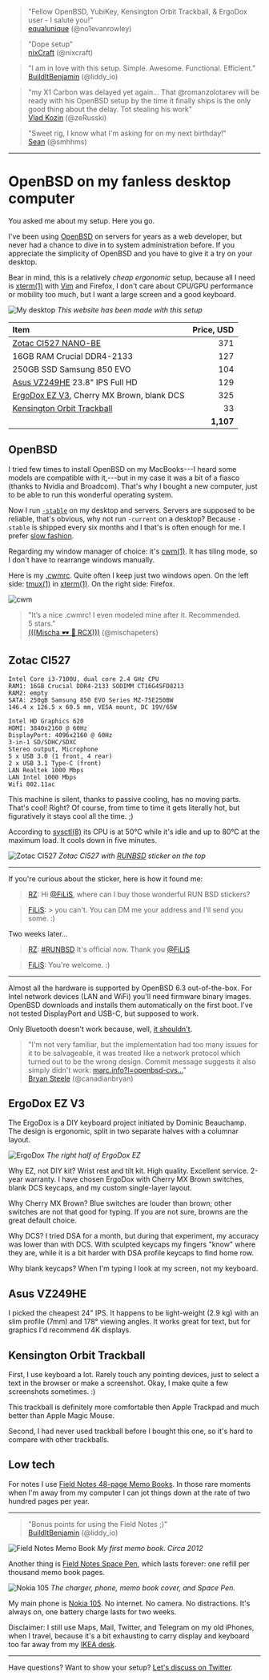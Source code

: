 > "Fellow OpenBSD, YubiKey, Kensington Orbit Trackball, & ErgoDox user - I salute you!"<br>
[equalunique](https://mobile.twitter.com/no1evanrowley/status/992498136118677505 "4 May 2018")
(@no1evanrowley)

> "Dope setup"<br>
[nixCraft](https://mobile.twitter.com/nixcraft/status/991738751666794497 "2 May 2018")
(@nixcraft)

> "I am in love with this setup. Simple. Awesome. Functional. Efficient."<br>
[BuildItBenjamin](https://mobile.twitter.com/liddy_io/status/989840013650288640 "27 Apr 2018")
(@liddy_io)

> "my X1 Carbon was delayed yet again... That @romanzolotarev will be ready
with his OpenBSD setup by the time it finally ships is the only good thing
about the delay. Tot stealing his work"<br>
[Vlad Kozin](https://mobile.twitter.com/zeRusski/status/930362868440162304 "14 Nov 2017")
(@zeRusski)

> "Sweet rig, I know what I'm asking for on my next birthday!"<br>
[Sean](https://mobile.twitter.com/smhhms/status/909899624948920320 "18 Sep 2017")
(@smhhms)

---

# OpenBSD on my fanless desktop computer

You asked me about my setup. Here you go.

I've been using [OpenBSD](/openbsd/why.html) on servers for years as a web
developer, but never had a chance to dive in to system administration
before. If you appreciate the simplicity of OpenBSD and you have to give
it a try on your desktop.

Bear in mind, this is a relatively _cheap ergonomic_ setup, because all I
need is [xterm(1)](http://man.openbsd.org/xterm.1) with [Vim](/vim.html)
and Firefox, I don't care about CPU/GPU performance or mobility too much,
but I want a large screen and a good keyboard.

![My desktop](/setup.jpeg "2017")
_This website has been made with this setup_

Item                                           | Price, USD
:--                                            | --:
[Zotac CI527 NANO-BE][z]                       | 371
16GB RAM Crucial DDR4-2133                     | 127
250GB SSD Samsung 850 EVO                      | 104
[Asus VZ249HE][a] 23.8" IPS Full HD            | 129
[ErgoDox EZ V3][e], Cherry MX Brown, blank DCS | 325
[Kensington Orbit Trackball][k]                | 33
                                               | **1,107**
[a]: https://www.asus.com/Monitors/VZ249HE/
[k]: https://www.kensington.com/us/us/4493/k72337us/orbit-trackball-with-scroll-ring
[e]: https://ergodox-ez.com/products/ergodox-ez-original-standalone?variant=40172496643
[z]: https://www.zotac.com/us/product/mini_pcs/ci527-nano

## OpenBSD

I tried few times to install OpenBSD on my MacBooks---I heard some models
are compatible with it,---but in my case it was a bit of a fiasco
(thanks to Nvidia and Broadcom). That's why I bought a new computer, just
to be able to run this wonderful operating system.

Now I run [`-stable`](https://www.openbsd.org/stable.html) on my desktop
and servers. Servers are supposed to be reliable, that's obvious, why not
run `-current` on a desktop? Because `-stable` is shipped every six months
and I that's is often enough for me. I prefer [slow
fashion](https://www.youtube.com/watch?v=Wiw3YcwGwrU).

Regarding my window manager of choice: it's
[cwm(1)](http://man.openbsd.org/cwm.1). It has tiling mode, so I don't
have to rearrange windows manually.

Here is my [.cwmrc](/openbsd/cwmrc). Quite often I keep just two windows
open. On the left side: [tmux(1)](http://man.openbsd.org/tmux.1) in
[xterm(1)](http://man.openbsd.org/xterm.1). On the right side: Firefox.

![cwm](/cwm.jpeg)

> "It’s a nice .cwmrc! I even modeled mine after it. Recommended. 5&nbsp;stars."<br>
[(((Mischa &#x1F576; &#x1F421; RCX)))](https://mobile.twitter.com/mischapeters/status/987004963682430976 "19 Apr 2018")
(@mischapeters)

## Zotac CI527

    Intel Core i3-7100U, dual core 2.4 GHz CPU
    RAM1: 16GB Crucial DDR4-2133 SODIMM CT16G4SFD8213
    RAM2: empty
    SATA: 250gB Samsung 850 EVO Series MZ-75E250BW
    146.4 x 126.5 x 60.5 mm, VESA mount, DC 19V/65W

    Intel HD Graphics 620
    HDMI: 3840x2160 @ 60Hz
    DisplayPort: 4096x2160 @ 60Hz
    3-in-1 SD/SDHC/SDXC
    Stereo output, Microphone
    5 x USB 3.0 (1 front, 4 rear)
    2 x USB 3.1 Type-C (front)
    LAN Realtek 1000 Mbps
    LAN Intel 1000 Mbps
    Wifi 802.11ac

This machine is silent, thanks to passive cooling, has no moving parts.
That's cool! Right? Of course, from time to time it gets literally hot,
but figuratively it stays cool all the time. ;)

According to [sysctl(8)](https://man.openbsd.org/sysctl.8) its CPU is at
50&deg;C while it's idle and up to 80&deg;C at the maximum load. It cools
down in five minutes.

![Zotac CI527](/zotac-ci527.jpeg)
_Zotac CI527 with [RUNBSD](http://runbsd.info/) sticker on the top_

---

If you're curious about the sticker, here is how it found me:

> [RZ](https://mobile.twitter.com/romanzolotarev/status/925424605367623680
"31 Oct 2017"): Hi <a
href="https://mobile.twitter.com/FiLiS">@FiLiS</a>, where can I buy
those wonderful RUN BSD stickers?

> [FiLiS](https://mobile.twitter.com/FiLiS/status/925425396941770755 "31
Oct 2017"): > you can't. You can DM me your address and I'll send you
some. :)

Two weeks later...

> [RZ](https://mobile.twitter.com/romanzolotarev/status/931467864896409600
"17 Nov 2017"): <a
href="https://mobile.twitter.com/hashtag/RUNBSD">#RUNBSD</a> It's
official now. Thank you <a
href="https://mobile.twitter.com/FiLiS">@FiLiS</a>

> [FiLiS](https://mobile.twitter.com/FiLiS/status/931619067185811459 "17
Nov 2017"): You're welcome. :)

---

Almost all the hardware is supported by OpenBSD 6.3 out-of-the-box. For
Intel network devices (LAN and WiFi) you'll need firmware binary images.
OpenBSD downloads and installs them automatically on the first boot.
I've not tested DisplayPort and USB-C, but supposed to work.

Only Bluetooth doesn't work because, well, [it
shouldn't](https://marc.info/?l=openbsd-cvs&m=140511572108715&w=2).

> "I'm not very familiar, but the implementation had too many issues for
it to be salvageable, it was treated like a network protocol which
turned out to be the wrong design. Commit message suggests it also
simply didn't work: <a
href="https://marc.info/?l=openbsd-cvs&m=140511572108715&w=2">marc.info?l=openbsd-cvs...</a>"<br>
[Bryan Steele](https://mobile.twitter.com/canadianbryan/status/984782198887911425 "13 Apr 2018")
(@canadianbryan)

## ErgoDox EZ V3

The ErgoDox is a DIY keyboard project initiated by Dominic Beauchamp. The
design is ergonomic, split in two separate halves with a columnar layout.

![ErgoDox](/ergodox-ez.jpeg)
_The right half of ErgoDox EZ_

Why EZ, not DIY kit? Wrist rest and tilt kit. High quality. Excellent
service. 2-year warranty. I have chosen ErgoDox with Cherry MX Brown
switches, blank DCS keycaps, and my custom single-layer layout.

Why Cherry MX Brown? Blue switches are louder than brown; other
switches are not that good for typing. If you are not sure, browns are the
great default choice.

Why DCS? I tried DSA for a month, but during that experiment, my
accuracy was lower than with DCS. With sculpted keycaps my fingers "know"
where they are, while it is a bit harder with DSA profile keycaps to find
home row.

Why blank keycaps? When I'm typing I look at my screen, not my keyboard.

## Asus VZ249HE

I picked the cheapest 24" IPS. It happens to be light-weight (2.9 kg) with
an slim profile (7mm) and 178&deg; viewing angles. It works great for
text, but for graphics I'd recommend 4K displays.

## Kensington Orbit Trackball

First, I use keyboard a lot. Rarely touch any pointing devices, just to
select a text in the browser or make a screenshot. Okay, I make quite a
few screenshots sometimes. :)

This trackball is definitely more comfortable then Apple Trackpad and much
better than Apple Magic Mouse.

Second, I had never used trackball before I bought this one, so it's hard
to compare with other trackballs.

## Low tech

For notes I use [Field Notes 48-page Memo Books][m]. In those
rare moments when I'm away from my computer I can jot things down at the
rate of two hundred pages per year.

---

> "Bonus points for using the Field Notes ;)"<br>
[BuildItBenjamin](https://mobile.twitter.com/liddy_io/status/910086740223946753 "19 Sep 2017")
(@liddy_io)

![Field Notes Memo Book](/field-notes-memo-book.jpeg)
_My first memo book. Circa 2012_

Another thing is [Field Notes Space Pen][s], which lasts forever: one
refill per thousand memo book pages.

![Nokia 105](/nokia-105.jpeg)
_The charger, phone, memo book cover, and Space Pen._

My main phone is [Nokia
105](https://www.nokia.com/en_int/phones/nokia-105). No internet. No
camera. No distractions. It's always on, one battery charge lasts for two
weeks.

Disclaimer: I still use Maps, Mail, Twitter, and Telegram on my old
iPhones, when I travel, because it's a bit exhausting to carry display and
keyboard too far away from my [IKEA desk][i].

[s]: https://fieldnotesbrand.com/products/space-pen
[m]: https://fieldnotesbrand.com/products/original-kraft
[i]: https://www.ikea.com/us/en/catalog/products/S39932699/

---

Have questions? Want to show your setup? [Let's discuss on
Twitter](https://mobile.twitter.com/romanzolotarev/status/909807483149066248).
